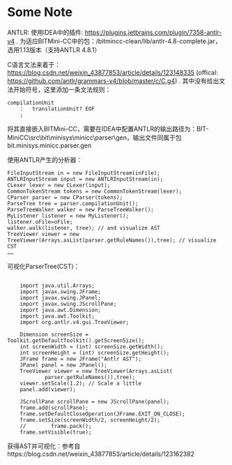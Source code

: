# Some Note

ANTLR: 使用IDEA中的插件: https://plugins.jetbrains.com/plugin/7358-antlr-v4 . 为适应BITMini-CC中的包：/bitmincc-clean/lib/antlr-4.8-complete.jar，选用1.13版本（支持ANTLR 4.8.1）

C语言文法来着于：https://blog.csdn.net/weixin_43877853/article/details/123148335 (offical: https://github.com/antlr/grammars-v4/blob/master/c/C.g4) . 其中没有给出文法开始符号，这里添加一条文法规则：

```
compilationUnit
    :   translationUnit? EOF
    ;
```

将其直接嵌入BITMini-CC，需要在IDEA中配置ANTLR的输出路径为：BIT-MiniCC\src\bit\minisys\minicc\parser\gen，输出文件同属于包bit.minisys.minicc.parser.gen

使用ANTLR产生的分析器：

```
FileInputStream in = new FileInputStream(inFile);
ANTLRInputStream input = new ANTLRInputStream(in);
CLexer lexer = new CLexer(input);
CommonTokenStream tokens = new CommonTokenStream(lexer);
CParser parser = new CParser(tokens);
ParseTree tree = parser.compilationUnit();
ParseTreeWalker walker = new ParseTreeWalker();
MyListener listener = new MyListener();
listener.oFile=oFile;
walker.walk(listener, tree); // and visualize AST
TreeViewer viewer = new TreeViewer(Arrays.asList(parser.getRuleNames()),tree); // visualize CST
……

```

可视化ParserTree(CST)：
```

    import java.util.Arrays;
    import javax.swing.JFrame;
    import javax.swing.JPanel;
    import javax.swing.JScrollPane;
    import java.awt.Dimension;
    import java.awt.Toolkit;
    import org.antlr.v4.gui.TreeViewer;

    Dimension screenSize = Toolkit.getDefaultToolkit().getScreenSize();
    int screenWidth = (int) screenSize.getWidth();
    int screenHeight = (int) screenSize.getHeight();
    JFrame frame = new JFrame("Antlr AST");
    JPanel panel = new JPanel();
    TreeViewer viewer = new TreeViewer(Arrays.asList(
            parser.getRuleNames()),tree);
    viewer.setScale(1.2); // Scale a little
    panel.add(viewer);

    JScrollPane scrollPane = new JScrollPane(panel);
    frame.add(scrollPane);
    frame.setDefaultCloseOperation(JFrame.EXIT_ON_CLOSE);
    frame.setSize(screenWidth/2, screenHeight/2);
    //        frame.pack();
    frame.setVisible(true);
```

获得AST并可视化：参考自https://blog.csdn.net/weixin_43877853/article/details/123162382

